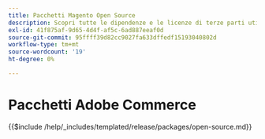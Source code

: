 ```yaml
---
title: Pacchetti Magento Open Source
description: Scopri tutte le dipendenze e le licenze di terze parti utilizzate nel Magento Open Source.
exl-id: 41f875af-9d65-4d4f-af5c-6ad887eeaf0d
source-git-commit: 95ffff39d82cc9027fa633dffedf15193040802d
workflow-type: tm+mt
source-wordcount: '19'
ht-degree: 0%

---
```


# Pacchetti Adobe Commerce

{{$include /help/_includes/templated/release/packages/open-source.md}}
